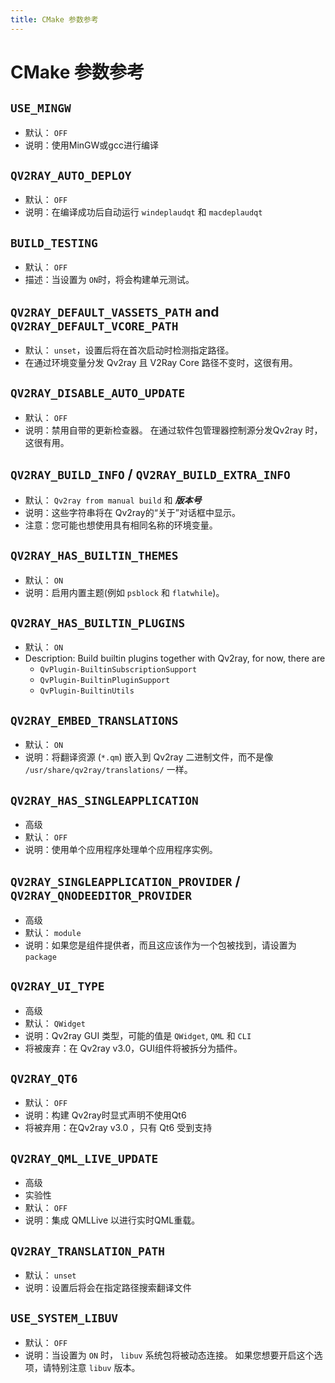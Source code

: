 ```yaml
---
title: CMake 参数参考
---
```


# CMake 参数参考

## `USE_MINGW`
- 默认： `OFF`
- 说明：使用MinGW或gcc进行编译

## `QV2RAY_AUTO_DEPLOY`
- 默认： `OFF`
- 说明：在编译成功后自动运行 `windeplaudqt` 和 `macdeplaudqt`

## `BUILD_TESTING`
- 默认： `OFF`
- 描述：当设置为 `ON`时，将会构建单元测试。

## `QV2RAY_DEFAULT_VASSETS_PATH` and `QV2RAY_DEFAULT_VCORE_PATH`
- 默认： `unset`，设置后将在首次启动时检测指定路径。
- 在通过环境变量分发 Qv2ray 且 V2Ray Core 路径不变时，这很有用。

## `QV2RAY_DISABLE_AUTO_UPDATE`
- 默认： `OFF`
- 说明：禁用自带的更新检查器。 在通过软件包管理器控制源分发Qv2ray 时，这很有用。

## `QV2RAY_BUILD_INFO` / `QV2RAY_BUILD_EXTRA_INFO`
- 默认： `Qv2ray from manual build` 和 ***版本号***
- 说明：这些字符串将在 Qv2ray的“关于”对话框中显示。
- 注意：您可能也想使用具有相同名称的环境变量。

## `QV2RAY_HAS_BUILTIN_THEMES`
- 默认： `ON`
- 说明：启用内置主题(例如 `psblock` 和 `flatwhile`)。

## `QV2RAY_HAS_BUILTIN_PLUGINS`
- 默认： `ON`
- Description: Build builtin plugins together with Qv2ray, for now, there are
  - `QvPlugin-BuiltinSubscriptionSupport`
  - `QvPlugin-BuiltinPluginSupport`
  - `QvPlugin-BuiltinUtils`

## `QV2RAY_EMBED_TRANSLATIONS`
- 默认： `ON`
- 说明：将翻译资源 (`*.qm`) 嵌入到 Qv2ray 二进制文件，而不是像 `/usr/share/qv2ray/translations/` 一样。

## `QV2RAY_HAS_SINGLEAPPLICATION`
- 高级
- 默认： `OFF`
- 说明：使用单个应用程序处理单个应用程序实例。

## `QV2RAY_SINGLEAPPLICATION_PROVIDER` / `QV2RAY_QNODEEDITOR_PROVIDER`
- 高级
- 默认： `module`
- 说明：如果您是组件提供者，而且这应该作为一个包被找到，请设置为 `package`

## `QV2RAY_UI_TYPE`
- 高级
- 默认： `QWidget`
- 说明：Qv2ray GUI 类型，可能的值是 `QWidget`, `QML` 和 `CLI`
- 将被废弃：在 Qv2ray v3.0，GUI组件将被拆分为插件。

## `QV2RAY_QT6`
- 默认： `OFF`
- 说明：构建 Qv2ray时显式声明不使用Qt6
- 将被弃用：在Qv2ray v3.0 ，只有 Qt6 受到支持

## `QV2RAY_QML_LIVE_UPDATE`
- 高级
- 实验性
- 默认： `OFF`
- 说明：集成 QMLLive 以进行实时QML重载。

## `QV2RAY_TRANSLATION_PATH`
- 默认： `unset`
- 说明：设置后将会在指定路径搜索翻译文件

## `USE_SYSTEM_LIBUV`
- 默认： `OFF`
- 说明：当设置为 `ON` 时， `libuv` 系统包将被动态连接。 如果您想要开启这个选项，请特别注意 `libuv` 版本。
